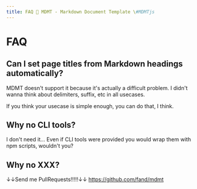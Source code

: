 ```yaml
---
title: FAQ 💊 MDMT - Markdown Document Template \#MDMTjs
---
```

# FAQ

## Can I set page titles from Markdown headings automatically?

MDMT doesn't support it because it's actually a difficult problem.
I didn't wanna think about delimiters, suffix, etc in all usecases.

If you think your usecase is simple enough, you can do that, I think.

## Why no CLI tools?

I don't need it...
Even if CLI tools were provided you would wrap them with npm scripts, wouldn't you?

## Why no XXX?

↓↓Send me PullRequests!!!!!↓↓
https://github.com/fand/mdmt
